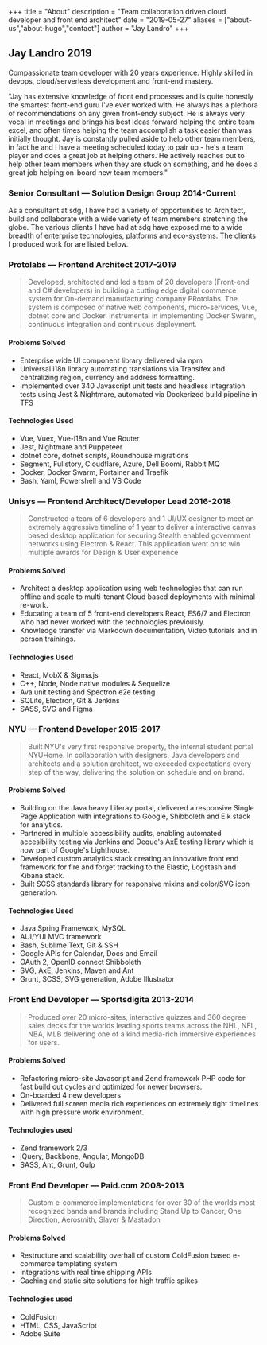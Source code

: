 +++
title = "About"
description = "Team collaboration driven cloud developer and front end architect"
date = "2019-05-27"
aliases = ["about-us","about-hugo","contact"]
author = "Jay Landro"
+++

## Jay Landro 2019

Compassionate team developer with 20 years experience. Highly skilled in devops, cloud/serverless development and front-end mastery. 

"Jay has extensive knowledge of front end processes and is quite honestly the smartest front-end guru I've
ever worked with. He always has a plethora of recommendations on any given front-endy subject. He is
always very vocal in meetings and brings his best ideas forward helping the entire team excel, and often
times helping the team accomplish a task easier than was initially thought. Jay is constantly pulled aside to
help other team members, in fact he and I have a meeting scheduled today to pair up - he's a team player
and does a great job at helping others. He actively reaches out to help other team members when they are
stuck on something, and he does a great job helping on-board new team members."

### Senior Consultant — Solution Design Group 2014-Current

As a consultant at sdg, I have had a variety of opportunities to Architect, build and collaborate with a wide variety of team members stretching the globe. The various clients I have had at sdg have exposed me to a wide breadth of enterprise technologies, platforms and eco-systems. The clients I produced work for are listed below. 

### Protolabs  — Frontend Architect 2017-2019

> Developed, architected and led a team of 20 developers (Front-end and C# developers) in building a cutting edge digital commerce system for On-demand manufacturing company PRotolabs. The system is composed of native web components, micro-services, Vue, dotnet core and Docker. Instrumental in implementing Docker Swarm, continuous integration and continuous deployment.

#### Problems Solved

* Enterprise wide UI component library delivered via npm
* Universal i18n library automating translations via Transifex and centralizing region, currency and address formatting.
* Implemented over 340 Javascript unit tests and headless integration tests using Jest & Nightmare, automated via Dockerized build pipeline in TFS

#### Technologies Used

* Vue, Vuex, Vue-i18n and Vue Router
* Jest, Nightmare and Puppeteer
* dotnet core, dotnet scripts, Roundhouse migrations
* Segment, Fullstory, Cloudflare, Azure, Dell Boomi, Rabbit MQ
* Docker, Docker Swarm, Portainer and Traefik
* Bash, Yaml, Powershell and VS Code

### Unisys  — Frontend Architect/Developer Lead 2016-2018

> Constructed a team of 6 developers and 1 UI/UX designer to meet an extremely aggressive timeline of 1 year to deliver a interactive canvas based desktop application for securing Stealth enabled government networks using Electron & React. This application went on to win multiple awards for Design & User experience

#### Problems Solved

* Architect a desktop application using web technologies that can run offline and scale to multi-tenant Cloud based deployments with minimal re-work.
* Educating a team of 5 front-end developers React, ES6/7 and Electron who had never worked with the technologies previously.
* Knowledge transfer via Markdown documentation, Video tutorials and in person trainings.

#### Technologies Used

* React, MobX & Sigma.js
* C++, Node, Node native modules & Sequelize
* Ava unit testing and Spectron e2e testing
* SQLite, Electron, Git & Jenkins
* SASS, SVG and Figma

### NYU  — Frontend Developer 2015-2017

> Built NYU's very first responsive property, the internal student portal NYUHome. In collaboration with designers, Java developers and architects and a solution architect, we exceeded expectations every step of the way, delivering the solution on schedule and on brand.

#### Problems Solved

* Building on the Java heavy Liferay portal, delivered a responsive Single Page Application with integrations to Google, Shibboleth and Elk stack for analytics.
* Partnered in multiple accessibility audits, enabling automated accesibility testing via Jenkins and Deque's AxE testing library which is now part of Google's Lighthouse.
* Developed custom analytics stack creating an innovative front end framework for fire and forget tracking to the Elastic, Logstash and Kibana stack.
* Built SCSS standards library for responsive mixins and color/SVG icon generation.
 
#### Technologies Used

* Java Spring Framework, MySQL
* AUI/YUI MVC framework
* Bash, Sublime Text, Git & SSH
* Google APIs for Calendar, Docs and Email
* OAuth 2, OpenID connect Shibboleth
* SVG, AxE, Jenkins, Maven and Ant
* Grunt, SCSS, SVG generation, Adobe Illustrator
 

### Front End Developer — Sportsdigita 2013-2014

> Produced over 20 micro-sites, interactive quizzes and 360 degree sales decks for the worlds leading sports teams across the NHL, NFL, NBA, MLB delivering one of a kind media-rich immersive experiences for users.

#### Problems Solved
* Refactoring micro-site Javascript and Zend framework PHP code for fast build out cycles and optimized for newer browsers.
* On-boarded 4 new developers
* Delivered full screen media rich experiences on extremely tight timelines with high pressure work environment.

#### Technologies used
* Zend framework 2/3
* jQuery, Backbone, Angular, MongoDB
* SASS, Ant, Grunt, Gulp

### Front End Developer — Paid.com 2008-2013

> Custom e-commerce implementations for over 30 of the worlds most recognized bands and brands including Stand Up to Cancer, One Direction, Aerosmith, Slayer & Mastadon

#### Problems Solved
* Restructure and scalability overhall of custom ColdFusion based e-commerce templating system
* Integrations with real time shipping APIs
* Caching and static site solutions for high traffic spikes

#### Technologies used
* ColdFusion
* HTML, CSS, JavaScript
* Adobe Suite
